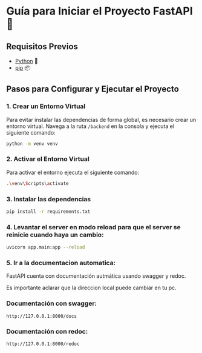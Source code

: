 # Guía para Iniciar el Proyecto FastAPI 🚀

## Requisitos Previos

- [Python](https://www.python.org/) 🐍
- [pip](https://pip.pypa.io/en/stable/) 📦

## Pasos para Configurar y Ejecutar el Proyecto

### 1. Crear un Entorno Virtual

Para evitar instalar las dependencias de forma global, es necesario crear un entorno virtual. Navega a la ruta `/backend` en la consola y ejecuta el siguiente comando:

```bash
python -m venv venv
```

### 2. Activar el Entorno Virtual

Para activar el entorno ejecuta el siguiente comando:

```bash
.\venv\Scripts\activate
```

### 3. Instalar las dependencias

```bash
pip install -r requirements.txt
```

### 4. Levantar el server en modo reload para que el server se reinicie cuando haya un cambio:

```bash
uvicorn app.main:app --reload
```

### 5. Ir a la documentacion automatica:

FastAPI cuenta con documentación autmática usando swagger y redoc.

Es importante aclarar que la direccion local puede cambiar en tu pc.

### Documentación con swagger:

```
http://127.0.0.1:8000/docs
```

### Documentación con redoc:

```
http://127.0.0.1:8000/redoc
```

